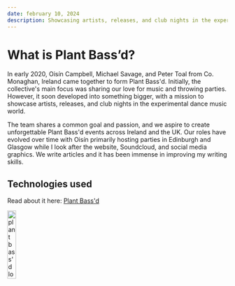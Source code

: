 ```yaml
---
date: february 10, 2024
description: Showcasing artists, releases, and club nights in the experimental dance music world.
---
```


# What is Plant Bass’d?

In early 2020, Oisín Campbell, Michael Savage, and Peter Toal from Co. Monaghan, Ireland came together to form Plant Bass'd. Initially, the collective's main focus was sharing our love for music and throwing parties. However, it soon developed into something bigger, with a mission to showcase artists, releases, and club nights in the experimental dance music world.

The team shares a common goal and passion, and we aspire to create unforgettable Plant Bass'd events across Ireland and the UK. Our roles have evolved over time with Oisín primarily hosting parties in Edinburgh and Glasgow while I look after the website, Soundcloud, and social media graphics. We write articles and it has been immense in improving my writing skills.

## Technologies used

Read about it here: [Plant Bass'd](/project/plant-bassd)

<img src="/images/plantbassd.png" width="20%" alt="plant bass'd logo" />
